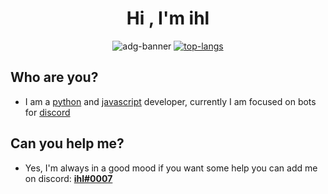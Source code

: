 <h1 align="center">Hi , I'm ihl</h1>

<p align="center">
    <img src="https://cardivo.vercel.app/api?name=ihl&instagram=3807&github=ihl7&pattern=leaf&colorfont=%23eaeaea&description=I%27m%20Python%20and%20CS%20Programmer&image=https://c4.wallpaperflare.com/wallpaper/783/53/235/miyamoto-musashi-manga-samurai-katana-wallpaper-preview.jpg&fontColor=%23ddd&iconColor=%23fff&opacity=0.3" alt="adg-banner">
    <a href='https://discord.com/users/428114154981949441'><img src="https://discord.c99.nl/widget/theme-3/428114154981949441.png" alt="top-langs"></a>
</p>

## Who are you?
- I am a [python](https://www.python.org/) and [javascript](https://developer.mozilla.org/en-US/docs/Web/JavaScript) developer, currently I am focused on bots for [discord](https://discord.com/)

## Can you help me?
- Yes, I'm always in a good mood if you want some help you can add me on discord: [**ihl#0007**](https://discord.com/users/428114154981949441)


